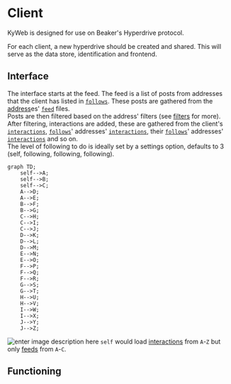 # Client
KyWeb is designed for use on Beaker's Hyperdrive protocol.

For each client, a new hyperdrive should be created and shared. This will serve as the data store, identification and frontend.

## Interface
The interface starts at the feed. The feed is a list of posts from addresses that the client has listed in [`follows`](follows.md). These posts are gathered from the [address](adress.md)es' [`feed`](feed.md) files.  
Posts are then filtered based on the address' filters (see [filters](filters.md) for more).  
After filtering, interactions are added, these are gathered from the client's [`interactions`](interactions.md), [`follows`](follows.md)' addresses' [`interactions`](interactions.md), their [`follows`](follows.md)' addresses' [`interactions`](interactions.md) and so on.  
The level of following to do is ideally set by a settings option, defaults to 3 (self, following, following, following).  

```mermaid
graph TD;
	self-->A;
	self-->B;
	self-->C;
	A-->D;
	A-->E;
	B-->F;
	B-->G;
	C-->H;
	C-->I;
	C-->J;
	D-->K;
	D-->L;
	D-->M;
	E-->N;
	E-->O;
	F-->P;
	F-->Q;
	F-->R;
	G-->S;
	G-->T;
	H-->U;
	H-->V;
	I-->W;
	I-->X;
	J-->Y;
	J-->Z;
```
![enter image description here](https://lh3.googleusercontent.com/pw/ACtC-3dIRO7vqORVtKok-LkgbemfzOLcYzOsLAp7x-7MfkyLan-vTMZ7b-2vFjOfnoEnMk1xDZ7EbVw6sW-VVCgPy9qaUkAaqx0fRe4tSJYmEQYx1sbkbsT-M20quRBw9hO-e2CQu_7u44UnJudXr9qXB91Diw=w1480-h436-no?authuser=0)
`self` would load [interactions](interactions.md) from `A`-`Z` but only [feeds](feeds.md) from `A`-`C`.

## Functioning
<!--stackedit_data:
eyJoaXN0b3J5IjpbMTg2MzI5OTE3NiwtNzY4MDg4MDYsLTE1Nj
E1ODA4NTRdfQ==
-->